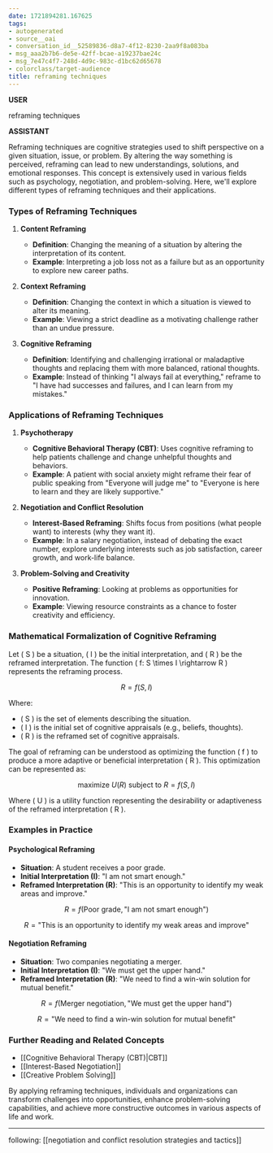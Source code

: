 ```yaml
---
date: 1721894281.167625
tags:
- autogenerated
- source__oai
- conversation_id__52589836-d8a7-4f12-8230-2aa9f8a083ba
- msg_aaa2b7b6-de5e-42ff-bcae-a19237bae24c
- msg_7e47c4f7-248d-4d9c-983c-d1bc62d65678
- colorclass/target-audience
title: reframing techniques
---
```


**USER**

reframing techniques


**ASSISTANT**

Reframing techniques are cognitive strategies used to shift perspective on a given situation, issue, or problem. By altering the way something is perceived, reframing can lead to new understandings, solutions, and emotional responses. This concept is extensively used in various fields such as psychology, negotiation, and problem-solving. Here, we'll explore different types of reframing techniques and their applications.

### Types of Reframing Techniques

1. **Content Reframing**
   - **Definition**: Changing the meaning of a situation by altering the interpretation of its content.
   - **Example**: Interpreting a job loss not as a failure but as an opportunity to explore new career paths.

2. **Context Reframing**
   - **Definition**: Changing the context in which a situation is viewed to alter its meaning.
   - **Example**: Viewing a strict deadline as a motivating challenge rather than an undue pressure.

3. **Cognitive Reframing**
   - **Definition**: Identifying and challenging irrational or maladaptive thoughts and replacing them with more balanced, rational thoughts.
   - **Example**: Instead of thinking "I always fail at everything," reframe to "I have had successes and failures, and I can learn from my mistakes."

### Applications of Reframing Techniques

1. **Psychotherapy**
   - **Cognitive Behavioral Therapy (CBT)**: Uses cognitive reframing to help patients challenge and change unhelpful thoughts and behaviors.
   - **Example**: A patient with social anxiety might reframe their fear of public speaking from "Everyone will judge me" to "Everyone is here to learn and they are likely supportive."

2. **Negotiation and Conflict Resolution**
   - **Interest-Based Reframing**: Shifts focus from positions (what people want) to interests (why they want it).
   - **Example**: In a salary negotiation, instead of debating the exact number, explore underlying interests such as job satisfaction, career growth, and work-life balance.

3. **Problem-Solving and Creativity**
   - **Positive Reframing**: Looking at problems as opportunities for innovation.
   - **Example**: Viewing resource constraints as a chance to foster creativity and efficiency.

### Mathematical Formalization of Cognitive Reframing

Let \( S \) be a situation, \( I \) be the initial interpretation, and \( R \) be the reframed interpretation. The function \( f: S \times I \rightarrow R \) represents the reframing process.

$$
R = f(S, I)
$$

Where:
- \( S \) is the set of elements describing the situation.
- \( I \) is the initial set of cognitive appraisals (e.g., beliefs, thoughts).
- \( R \) is the reframed set of cognitive appraisals.

The goal of reframing can be understood as optimizing the function \( f \) to produce a more adaptive or beneficial interpretation \( R \). This optimization can be represented as:

$$
\text{maximize } U(R) \text{ subject to } R = f(S, I)
$$

Where \( U \) is a utility function representing the desirability or adaptiveness of the reframed interpretation \( R \).

### Examples in Practice

#### Psychological Reframing
- **Situation**: A student receives a poor grade.
- **Initial Interpretation (I)**: "I am not smart enough."
- **Reframed Interpretation (R)**: "This is an opportunity to identify my weak areas and improve."

$$
R = f(\text{Poor grade}, \text{"I am not smart enough"})
$$

$$
R = \text{"This is an opportunity to identify my weak areas and improve"}
$$

#### Negotiation Reframing
- **Situation**: Two companies negotiating a merger.
- **Initial Interpretation (I)**: "We must get the upper hand."
- **Reframed Interpretation (R)**: "We need to find a win-win solution for mutual benefit."

$$
R = f(\text{Merger negotiation}, \text{"We must get the upper hand"})
$$

$$
R = \text{"We need to find a win-win solution for mutual benefit"}
$$

### Further Reading and Related Concepts
- [[Cognitive Behavioral Therapy (CBT)|CBT]]
- [[Interest-Based Negotiation]]
- [[Creative Problem Solving]]

By applying reframing techniques, individuals and organizations can transform challenges into opportunities, enhance problem-solving capabilities, and achieve more constructive outcomes in various aspects of life and work.


---


following: [[negotiation and conflict resolution strategies and tactics]]